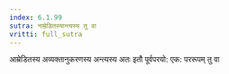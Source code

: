 ```yaml
---
index: 6.1.99
sutra: नाम्रेडितस्यान्त्यस्य तु वा
vritti: full_sutra
---
```


आम्रेडितस्य अव्यक्तानुकरणस्य अन्त्यस्य अतः इतौ पूर्वपरयो: एक: पररूपम् तु वा 